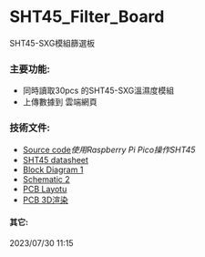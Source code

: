 # SHT45_Filter_Board
SHT45-SXG模組篩選板
### 主要功能:  
* 同時讀取30pcs 的SHT45-SXG溫濕度模組
* 上傳數據到 雲端網頁

### 技術文件:  
* [Source code](./Code)*使用Raspberry Pi Pico操作SHT45*
* [SHT45 datasheet](https://sensirion.com/products/catalog/SHT45/)
* [Block Diagram 1](./Document/SHT45_Module_Quality_Filter.png)
* [Schematic 2](./Circuit/RP2040-Plus_SHT45_schematic2.png)
* [PCB Layotu](./Circuit/SHT45_Module_SXG_layotu.png)
* [PCB 3D渲染](./Circuit/SHT45_Module_SXG_3D.png)

#### 其它:  
2023/07/30 11:15 
